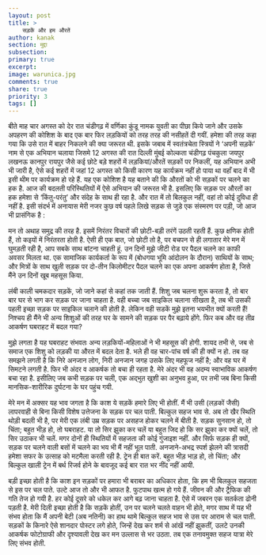 ```yaml
---
layout: post
title: >
    सड़कें और हम औरतें
author: kanak
section: मुद्दा
subsection:
primary: true
excerpt:
image: warunica.jpg
comments: true
share: true
priority: 3
tags: []
---
```


बीते माह चार अगस्त को देर रात चंडीगढ़ में वर्णिका कुंडू नामक युवती का पीछा किये जाने और उसके अपहरण की कोशिश के बाद एक बार फिर लड़कियों को तरह तरह की नसीहतें दी गयीं. हमेशा की तरह कहा गया कि उसे रात में बाहर निकलने की क्या जरूरत थी.  इसके जबाब में स्वतंत्रचेता स्त्रियों ने ‘अपनी सड़कें’ नाम से एक अभियान चलाया जिसमे 12 अगस्त की रात दिल्ली मुंबई कोल्कता चंडीगढ़ पंचकुला जयपुर लखनऊ कानपुर रायपुर जैसे कई छोटे बड़े शहरों में लड़कियां/औरतें सड़कों पर निकलीं, यह अभियान अभी भी जारी है, ऐसे कई शहरों में जहां 12 अगस्त को किसी कारण यह कार्यक्रम नहीं हो पाया था वहाँ बाद में भी इसी थीम पर कार्यक्रम हो रहे हैं. यह एक कोशिश है यह बताने की कि औरतों को भी सड़कों पर चलने का हक है. आज की बदलती परिस्थितियों में ऐसे अभियान की जरूरत भी है. इसलिए कि सड़क पर औरतों का हक हमेशा से ‘किंतु-परंतु’ और संदेह के साथ ही रहा है. और रात में तो बिलकुल नहीं, वहां तो कोई दुविधा ही नहीं है. इसी संदर्भ में अनायास मेरी नजर कुछ वर्ष पहले लिखे सड़क से जुडे एक संस्मरण पर पड़ी, जो आज भी प्रासंगिक है :

मन तो अथाह  समुद्र की तरह है. इसमें निरंतर विचारों की छोटी-बड़ी तरंगें उठती रहती हैं. कुछ क्षणिक होती हैं, तो कइयों में निरंतरता होती है. ऐसी ही एक बात, जो छोटी तो है, पर बचपन से ही लगातार मेरे मन में घुमड़ती रही है, आप सबके साथ बांटना चाहती हूं. उन दिनों मुझे जीटी  रोड पर पैदल चलने का काफी अवसर मिलता था. एक सामाजिक कार्यकर्ता के रूप में (बोधगया भूमि आंदोलन के दौरान) साथियों के साथ; और मित्रों के साथ खुली सड़क पर दो-तीन किलोमीटर पैदल चलने का एक अपना आकर्षण होता है, जिसे मैंने उन दिनों खूब महसूस किया.

लंबी काली चमकदार सड़कें, जो जाने कहां से कहां तक जाती हैं. शिशु जब चलना शुरू करता है, तो बार बार घर से भाग कर सड़क पर जाना चाहता है. वही बच्चा जब साइकिल चलाना सीखता है, तब भी उसकी पहली इच्छा सड़क पर साइकिल चलाने की होती है. लेकिन वही सडकें मुझे इतना भयभीत क्यों करती हैं! निश्चय ही मैंने भी अन्य शिशुओं की तरह घर के सामने की सड़क पर पैर बढ़ाये होंगे. फिर कब और वह तीव्र आकर्षण घबराहट में बदल गया?

मुझे लगता है यह घबराहट संभवतः अन्य लड़कियों-महिलाओं ने भी महसूस की होगी. शायद तभी से, जब से समाज एक शिशु को लड़की या औरत में बदल देता है. भले ही वह चार-पांच  वर्ष की ही क्यों न हो. तब वह समझने लगती है कि निरे अनजान लोग, निरी अनजान जगह उसके लिए महफूज नहीं है; और वह घर में सिमटने लगती है. फिर भी अंदर व आकर्षक तो बचा ही रहता है. मेरे अंदर भी वह अदम्य स्वाभाविक आकर्षण बचा रहा है. इसीलिए जब कभी सड़क पर चली, एक अद्भुत खुशी का अनुभव हुआ, पर तभी जब बिना किसी मानसिक-शारीरिक दुर्घटना के घर पहुंच गयी.

मेरे मन में अक्सर यह भाव जगता है कि काश ये सड़कें हमारे लिए भी होतीं. मैं भी उसी (लड़कों जैसी) लापरवाही से बिना किसी विशेष उत्तेजना के सड़क पर चल पाती. बिल्कुल सहज भाव से. अब तो खैर स्थिति थोड़ी बदली भी है, पर मेरी एक लंबी उम्र सड़क पर असहज होकर चलने में बीती है. सड़क सुनसान हो, तो चिंता; बहुत भीड़ हो, तो घबराहट. या तो सिर झुका कर चलें या बहुत जिद हो कि सर झुका कर क्यों चलें,  तो सिर उठाकर भी चलें. मगर दोनों ही स्थितियों में सहजता की कोई गुंजाइश नहीं. और सिर्फ सड़क ही क्यों, सड़क पर चलने वाली बसों में चलने का भय भी मैं नहीं भूल पाती. अनजाने-अभद्र स्पर्श झेलने की त्रासदी हमेशा सफर के उत्साह को मटमैला करती रही है. ट्रेन ही बात करें. बहुत भीड़ भाड़ हो, तो चिंता; और बिल्कुल खाली ट्रेन में बर्थ रिजर्व होने के बावजूद कई बार रात भर नींद नहीं आयी.

बड़ी इच्छा होती है कि काश इन सड़कों पर हमारा भी बराबर का अधिकार होता, कि हम भी बिलकुल सहजता से इस पर चल पाते. उल्टे आज तो और भी आफत है. फुटपाथ खत्म हो गये  हैं. जीवन की और ट्रैफिक की गति तेज हो गयी है. हर कोई दूसरे को धकेल कर आगे बढ़ जाना चाहता है. ऐसे में जबरन एक सतर्कता ढोनी पड़ती है. मेरी दिली इच्छा होती है कि सड़कें होतीं, उन पर चलने चलते वाहन भी होते, मगर साथ में यह भी संभव होता कि मैं अपनी बेटी (अब नतिनी) का हाथ थामे बिल्कुल सहज भाव से उस पर आराम से चल पाती. सड़कों के किनारे ऐसे शानदार पोस्टर लगे होते, जिन्हें देख कर शर्म से आंखें नहीं झुकतीं, उलटे उनकी आकर्षक फोटोग्राफी और दृश्यावली देख कर मन उल्लास से भर उठता. तब एक तनावमुक्त सहज यात्रा मेरे लिए संभव होती.